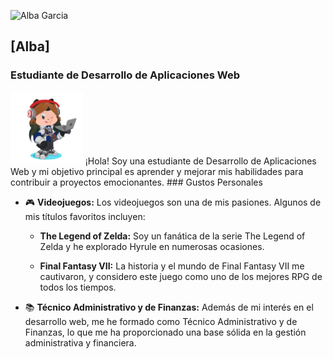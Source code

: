 
![Alba Garcia](https://github.com/user-attachments/assets/735c7366-4459-4589-ad74-0c8d12c3b910)



## [Alba]

### Estudiante de Desarrollo de Aplicaciones Web   
<img src="./imgs/octocat.png" width=23% align=left />
¡Hola! Soy una estudiante de Desarrollo de Aplicaciones Web y mi objetivo principal es aprender y mejorar mis habilidades para contribuir a proyectos emocionantes. 
### Gustos Personales 

- 🎮 **Videojuegos:** Los videojuegos son una de mis pasiones. Algunos de mis títulos favoritos incluyen:

  - **The Legend of Zelda:** Soy un fanática de la serie The Legend of Zelda y he explorado Hyrule en numerosas ocasiones.

  - **Final Fantasy VII:** La historia y el mundo de Final Fantasy VII me cautivaron, y considero este juego como uno de los mejores RPG de todos los tiempos.

- 📚 **Técnico Administrativo y de Finanzas:** Además de mi interés en el desarrollo web, me he formado como Técnico Administrativo y de Finanzas, lo que me ha proporcionado una base sólida en la gestión administrativa y financiera.



